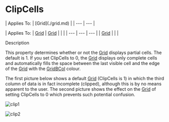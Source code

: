 




<h1 class="heading"><span class="name">ClipCells</span></h1>
| Applies To: | [Grid](./grid.md) |
| --- | ---  |

| Applies To: | [Grid](./grid.md) | [Grid](./grid.md) |  |  |
| --- | --- | ---  |
| [Grid](./grid.md) |  |  |


Description


This property determines whether or not the [Grid](./grid.md) displays partial cells. The default is 1. If you set ClipCells to 0, the [Grid](./grid.md) displays only complete cells and automatically fills the space between the last visible cell and the edge of the [Grid](./grid.md) with the [GridBCol](gridbcol.md) colour.


The first picture below shows a default [Grid](./grid.md) (ClipCells is 1) in which the third column of data is in fact incomplete (clipped), although this is by no means apparent to the user. The second picture shows the effect on the [Grid](./grid.md) of setting ClipCells to 0 which prevents such potential confusion.


![clip1](../img/clip1.gif)


![clip2](../img/clip2.gif)



